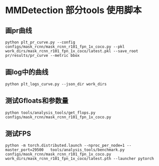 #  MMDetection 部分tools 使用脚本

## 画pr曲线
```
python plt_pr_curve.py --config configs/mask_rcnn/mask_rcnn_r101_fpn_1x_coco.py --pkl work_dirs/mask_rcnn_r101_fpn_1x_coco/latest.pkl --save_root pr/results/pr_curve --metric bbox 
```

## 画log中的曲线
```
python plt_logs_curve.py --json_dir work_dirs
```

## 测试Gfloats和参数量
```
python tools/analysis_tools/get_flops.py configs/mask_rcnn/mask_rcnn_r101_fpn_1x_coco.py
```

## 测试FPS
```测试FPS
python -m torch.distributed.launch --nproc_per_node=1 --master_port=29500   tools/analysis_tools/benchmark.py  configs/mask_rcnn/mask_rcnn_r101_fpn_1x_coco.py  work_dirs/mask_rcnn_r101_fpn_1x_coco/latest.pth --launcher pytorch
```

